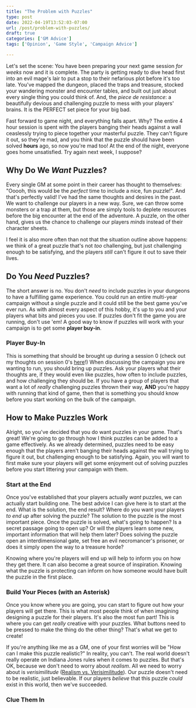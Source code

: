 ```yaml
---
title: "The Problem with Puzzles"
type: post
date: 2022-04-19T13:52:03-07:00
url: /post/problem-with-puzzles/
draft: true
categories: ['GM Advice']
tags: ['Opinion', 'Game Style', 'Campaign Advice']

---
```


Let's set the scene: You have been preparing your next game session *for weeks* now and it is complete. The party is getting ready to dive head first into an evil mage's lair to put a stop to their nefarious plot before it's too late. You've mapped the dungeon, placed the traps and treasure, stocked your wandering monster and encounter tables, and built out just about every single thing you could think of. And, the *piece de resistance*: a beautifully devious and challenging puzzle to mess with your players' brains. It is the PERFECT set piece for your big bad.

Fast forward to game night, and everything falls apart. Why? The entire 4 hour session is spent with the players banging their heads against a wall ceaslessly trying to piece together your masterful puzzle. They can't figure it out, so they're mad, and you think that the puzzle should have been solved **hours** ago, so now you're mad too! At the end of the night, everyone goes home unsatisfied. Try again next week, I suppose?

## Why Do We *Want* Puzzles?
Every single GM at some point in their career has thought to themselves: "Ooooh, this would be the *perfect* time to include a nice, fun puzzle!". And that's perfectly valid! I've had the same thoughts and desires in the past. We want to challenge our players in a new way. Sure, we can throw some monsters or a trap at them, but those are simply tools to deplete resources before the big encounter at the end of the adventure. A puzzle, on the other hand, gives us the chance to challenge our players *minds* instead of their character sheets.

I feel it is also more often than not that the situation outline above happens: we think of a great puzzle that's not *too* challenging, but just challenging enough to be satisfying, and the players *still* can't figure it out to save their lives.

## Do You *Need* Puzzles?
The short answer is no. You don't *need* to include puzzles in your dungeons to have a fulfilling game experience. You could run an entire multi-year campaign without a single puzzle and it could still be the best game you've ever run. As with almost every aspect of this hobby, it's up to you and your players what bits and pieces you use. If puzzles don't fit the game you are running, don't use 'em! A good way to know if puzzles will work with your campaign is to get some **player buy-in**.

### Player Buy-In
This is something that should be brought up during a session 0 (check out my thoughts on session 0's [here](/post/session-0)!) When discussing the campaign you are wanting to run, you should bring up puzzles. Ask your players what their thoughts are, if they would even like puzzles, how often to include puzzles, and how challenging they should be. If you have a group of players that want a lot of *really* challenging puzzles thrown their way, **AND** you're happy with running that kind of game, then that is something you should know before you start working on the bulk of the campaign.

## How to Make Puzzles Work
Alright, so you've decided that you do want puzzles in your game. That's great! We're going to go through how I think puzzles can be added to a game effectively. As we already determined, puzzles need to be easy enough that the players aren't banging their heads against the wall trying to figure it out, but challenging enough to be satisfying. Again, you will want to first make sure your players will get some enjoyment out of solving puzzles before you start littering your campaign with them.

### Start at the End
Once you've established that your players actually *want* puzzles, we can actually start building one. The best advice I can give here is to start at the end. What is the solution, the end result? Where do you want your players *to end up* after solving the puzzle? The solution to the puzzle is the most important piece. Once the puzzle is solved, what's going to happen? Is a secret passage going to open up? Or will the players learn some new, important information that will help them later? Does solving the puzzle open an interdimensional gate, set free an evil necromancer's prisoner, or does it simply open the way to a treasure horde?

Knowing where you're players will end up will help to inform you on how they get there. It can also become a great source of inspiration. Knowing what the puzzle is protecting can inform on how someone would have built the puzzle in the first place.

### Build Your Pieces (with an Asterisk)
Once you know where you are going, you can start to figure out how your players will get there. This is what most people think of when imagining designing a puzzle for their players. It's also the most fun part! This is where you can get *really* creative with your puzzles. What buttons need to be pressed to make the thing do the other thing? That's what we get to create!

If you're anything like me as a GM, one of your first worries will be "How can I make this puzzle realistic?" In reality, you can't. The real world doesn't really operate on Indiana Jones rules when it comes to puzzles. But that's OK, because we don't need to worry about *realism*. All we need to worry about is *verisimilitude* ([Realism vs. Verisimilitude](/post/realism-verisimilitude)). Our puzzle doesn't need to be realistic, just believable. If our players *believe* that this puzzle *could* exist in this world, then we've succeeded.

### Clue Them In
